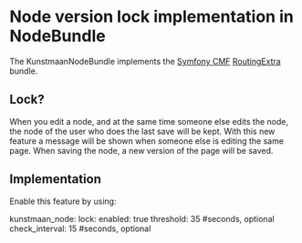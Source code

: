 # Node version lock implementation in NodeBundle

The KunstmaanNodeBundle implements the [Symfony CMF](http://cmf.symfony.com/) [RoutingExtra](https://github.com/symfony-cmf/RoutingExtraBundle) bundle.

## Lock?

When you edit a node, and at the same time someone else edits the node, the node of the user who does the last save will be kept.
With this new feature a message will be shown when someone else is editing the same page.
When saving the node, a new version of the page will be saved.

## Implementation

Enable this feature by using:

kunstmaan_node:
    lock:
        enabled: true
        threshold: 35 #seconds, optional
        check_interval: 15 #seconds, optional


